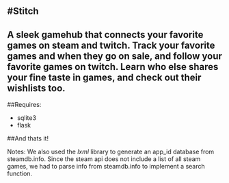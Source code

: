 #Stitch
-----
A sleek gamehub that connects your favorite games on steam and twitch. Track your favorite games and when they go on sale, and follow your favorite games on twitch. Learn who else shares your fine taste in games, and check out their wishlists too. 
-----
##Requires:

* sqlite3 
* flask

##And thats it!

Notes:
We also used the *lxml* library to generate an app_id database from steamdb.info. 
Since the steam api does not include a list of all steam games, we had to parse info from steamdb.info to implement a search function.






